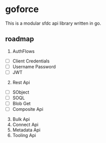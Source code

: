 # goforce

This is a modular sfdc api library written in go. 

## roadmap

1. AuthFlows
 - [ ] Client Credentials
 - [ ] Username Password
 - [ ] JWT
2. Rest Api
  - [ ] SObject 
  - [ ] SOQL
  - [ ] Blob Get
  - [ ] Composite Api
3. Bulk Api
4. Connect Api
5. Metadata Api
6. Tooling Api